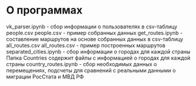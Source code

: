 # О программах
vk_parser.ipynb - сбор информации о пользователях в csv-таблицу people.csv
people.csv - пример собранных данных
get_routes.ipynb - составление маршрутов на основе собранных данных в csv-таблицу all_routes.csv
all_routes.csv - пример построенных маршрутов
separated_cities.ipynb - сбор информации о городах для каждой страны
Папка Сountries содержит файлы с информацией о городах для каждой страны
country_routes.ipynb - сбор необходимых данных о перемещениях, подсчеты для сравнений с реальными данными о миграции РосСтата и МВД РФ
